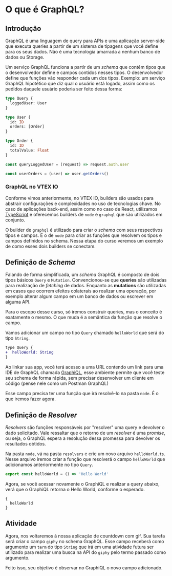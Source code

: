 # O que é GraphQL?

## Introdução
GraphQL é uma linguagem de query para APIs e uma aplicação server-side que executa queries a partir de um sistema de tipagens que você define para os seus dados. Não é uma tecnologia amarrada a nenhum banco de dados ou Storage.

Um serviço GraphQL funciona a partir de um *schema* que  contém tipos que o desenvolvedor define e campos contidos nesses tipos. O desenvolvedor define que funções vão responder cada um dos tipos. Exemplo: um serviço GraphQL hipotético que diz qual o usuário está logado, assim como os pedidos daquele usuário poderia ser feito dessa forma:

```graphql
type Query {
  loggedUser: User
}

type User {
  id: ID
  orders: [Order]
}

type Order {
  id: ID
  totalValue: Float
}
```

```js
const queryLoggedUser = (request) => request.auth.user

const userOrders = (user) => user.getOrders()
```

### GraphQL no VTEX IO
Conforme vimos anteriormente, no VTEX IO, builders são usados para abstrair configurações e complexidades no uso de tecnologias chave. No caso de aplicações back-end, assim como no caso de React, utilizamos [TypeScript](https://www.typescriptlang.org/) e oferecemos builders de `node` e `graphql` que são utilizados em conjunto.

O builder de `graphql` é utilizado para criar o *schema* com seus respectivos tipos e campos. E o de `node` para criar as funções que resolvem os tipos e campos definidos no schema.
Nessa etapa do curso veremos um exemplo de como esses dois builders se conectam.


## Definição de *Schema*

Falando de forma simplificada, um *schema* GraphQL é composto de dois tipos básicos `Query` e `Mutation`. Convencionou-se que **queries** são utilizadas para realização de *fetching* de dados. Enquanto as **mutations** são utilizadas em casos que ocorrem efeitos colaterais ao realizar uma operação, por exemplo alterar algum campo em um banco de dados ou escrever em alguma API.

Para o escopo desse curso, só iremos construir queries, mas o conceito é exatamente o mesmo. O que muda é a semântica da função que resolve o campo.

Vamos adicionar um campo no tipo `Query` chamado `helloWorld` que será do tipo `String`.

```diff
type Query {
+  helloWorld: String
}
```

Ao linkar sua app, você terá acesso a uma URL contendo um link para uma IDE de GraphQL chamada [GraphiQL](https://graphql.org/swapi-graphql), esse ambiente permite que você teste seu schema de forma rápida, sem precisar desenvolver um cliente em código (pense nele como um Postman GraphQL)

Esse campo precisa ter uma função que irá resolvê-lo na pasta `node`. É o que iremos fazer agora.

## Definição de *Resolver*
*Resolvers* são funções responsáveis por "resolver" uma query e devolver o dado solicitado. Vale ressaltar que o retorno de um *resolver* é uma *promise*, ou seja, o GraphQL espera a resolução dessa promessa para devolver os resultados obtidos.

Na pasta `node`, vá na pasta `resolvers` e crie um novo arquivo `helloWorld.ts`. Nesse arquivo iremos criar a função que resolverá o campo `helloWorld` que adicionamos anteriormente no tipo `Query`.

```ts
export const helloWorld = () => 'Hello World'
```

Agora, se você acessar novamente o GraphiQL e realizar a query abaixo, verá que o GraphiQL retorna o Hello World, conforme o esperado.

```
{
  helloWorld
}
```

## Atividade

Agora, nos voltaremos à nossa aplicação de countdown com gif. Sua tarefa será criar o campo `giphy` no schema GraphQL. Esse campo receberá como argumento um `term` do tipo `String` que irá em uma atividade futura ser utilizado para realizar uma busca na API do `giphy` pelo termo passado como argumento.

Feito isso, seu objetivo é observar no GraphiQL o novo campo adicionado.

